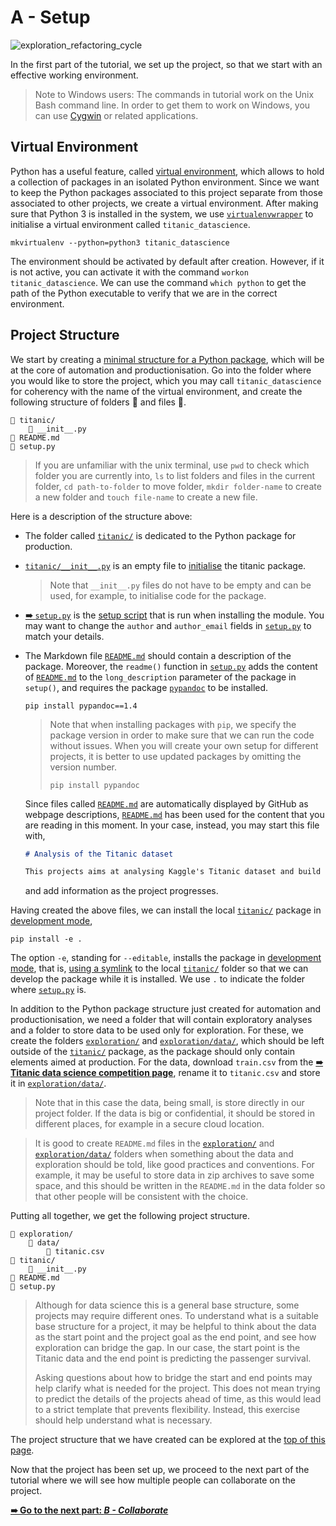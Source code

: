 # A - Setup

![exploration_refactoring_cycle](../../resources/setup.png)

In the first part of the tutorial, we set up the project, so that we start with an effective working environment.

> Note to Windows users: The commands in tutorial work on the Unix Bash command line. In order to get them to work on Windows, you can use [Cygwin](https://www.cygwin.com/) or related applications.

## Virtual Environment

Python has a useful feature, called [virtual environment](https://docs.python.org/3/tutorial/venv.html), which allows to hold a collection of packages in an isolated Python environment. Since we want to keep the Python packages associated to this project separate from those associated to other projects, we create a virtual environment.  After making sure that Python 3 is installed in the system, we use [`virtualenvwrapper`](https://virtualenvwrapper.readthedocs.io/en/latest/install.html) to initialise a virtual environment called `titanic_datascience`.

```shell
mkvirtualenv --python=python3 titanic_datascience
```

The environment should be activated by default after creation. However, if it is not active, you can activate it with the command `workon titanic_datascience`. We can use the command `which python` to get the path of the Python executable to verify that we are in the correct environment.

## Project Structure

We start by creating a [minimal structure for a Python package](http://python-packaging.readthedocs.io/en/latest/minimal.html), which will be at the core of automation and productionisation. Go into the folder where you would like to store the project, which you may call `titanic_datascience` for coherency with the name of the virtual environment, and create the following structure of folders 📁 and files 📄.

```
📁 titanic/
    📄 __init__.py
📄 README.md
📄 setup.py
```

> If you are unfamiliar with the unix terminal, use `pwd` to check which folder you are currently into, `ls` to list folders and files in the current folder, `cd path-to-folder` to move folder, `mkdir folder-name` to create a new folder and `touch file-name` to create a new file.

Here is a description of the structure above:

- The folder called [`titanic/`](titanic) is dedicated to the Python package for production.

- [`titanic/__init__.py`](titanic/__init__.py) is an empty file to [initialise](https://docs.python.org/3/tutorial/modules.html#packages) the titanic package.

  > Note that `__init__.py` files do not have to be empty and can be used, for example, to initialise code for the package.

- [**➠**  `setup.py`](setup.py) is the [setup script](https://docs.python.org/3/distutils/setupscript.html) that is run when installing the module. You may want to change the `author` and `author_email` fields in [`setup.py`](setup.py) to match your details.

- The Markdown file [`README.md`](README.md) should contain a description of the package. Moreover, the `readme()` function in [`setup.py`](setup.py) adds the content of [`README.md`](README.md) to the `long_description` parameter of the package in `setup()`, and requires the package [`pypandoc`](https://pypi.python.org/pypi/pypandoc) to be installed.

  ```shell
  pip install pypandoc==1.4
  ```
  > Note that when installing packages with `pip`, we specify the package version in order to make sure that we can run the code without issues. When you will create your own setup for different projects, it is better to use updated packages by omitting the version number.
  > ```shell
  > pip install pypandoc
  > ```

  Since files called [`README.md`](README.md) are automatically displayed by GitHub as webpage descriptions, [`README.md`](README.md) has been used for the content that you are reading in this moment. In your case, instead, you may start this file with,

  ```markdown
  # Analysis of the Titanic dataset

  This projects aims at analysing Kaggle's Titanic dataset and build a predictive model for the Titanic data science challenge.
  ```

  and add information as the project progresses.

Having created the above files, we can install the local [`titanic/`](titanic) package in [development mode](https://pip.pypa.io/en/stable/reference/pip_install/#editable-installs),

```shell
pip install -e .
```

The option `-e`, standing for `--editable`, installs the package in [development mode](https://pip.pypa.io/en/stable/reference/pip_install/#editable-installs), that is, [using a symlink](http://python-packaging.readthedocs.io/en/latest/minimal.html#creating-the-scaffolding) to the local [`titanic/`](titanic) folder so that we can develop the package while it is installed. We use `.` to indicate the folder where [`setup.py`](setup.py) is.

In addition to the Python package structure just created for automation and productionisation, we need a folder that will contain exploratory analyses and a folder to store data to be used only for exploration. For these, we create the folders [`exploration/`](exploration) and [`exploration/data/`](exploration/data), which should be left outside of the  [`titanic/`](titanic) package, as the package should only contain elements aimed at production. For the data, download `train.csv` from the [**➠ Titanic data science competition page**](https://www.kaggle.com/c/titanic/data), rename it to  `titanic.csv` and store it in [`exploration/data/`](exploration/data).

> Note that in this case the data, being small, is store directly in our project folder. If the data is big or confidential, it should be stored in different places, for example in a secure cloud location.

> It is good to create `README.md`  files in the [`exploration/`](exploration) and [`exploration/data/`](exploration/data) folders when something about the data and exploration should be told, like good practices and conventions. For example, it may be useful to store data in zip archives to save some space, and this should be written in the `README.md` in the data folder so that other people will be consistent with the choice.

Putting all together, we get the following project structure.

```
📁 exploration/
    📁 data/
        📄 titanic.csv
📁 titanic/
    📄 __init__.py
📄 README.md
📄 setup.py
```

> Although for data science this is a general base structure, some projects may require different ones. To understand what is a suitable base structure for a project, it may be helpful to think about the data as the start point and the project goal as the end point, and see how exploration can bridge the gap. In our case, the start point is the Titanic data and the end point is predicting the passenger survival.
>
> Asking questions about how to bridge the start and end points may help clarify what is needed for the project. This does not mean trying to predict the details of the projects ahead of time, as this would lead to a strict template that prevents flexibility. Instead, this exercise should help understand what is necessary.

The project structure that we have created can be explored at the [top of this page](#).

Now that the project has been set up, we proceed to the next part of the tutorial where we will see how multiple people can collaborate on the project.

[**➠   Go to the next part: *B - Collaborate***](../b-collaborate)
